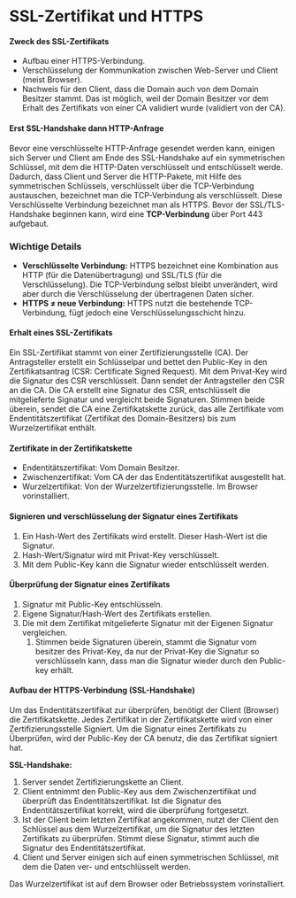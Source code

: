 # SSL-Zertifikat und HTTPS

#### Zweck des SSL-Zertifikats
- Aufbau einer HTTPS-Verbindung.
- Verschlüsselung der Kommunikation zwischen Web-Server und Client (meist Browser).
- Nachweis für den Client, dass die Domain auch von dem Domain Besitzer stammt. Das ist möglich, weil der Domain Besitzer vor dem Erhalt des Zertifikats von einer CA validiert wurde (validiert von der CA).

#### Erst SSL-Handshake dann HTTP-Anfrage
Bevor eine verschlüsselte HTTP-Anfrage gesendet werden kann, einigen sich Server und Client am Ende des SSL-Handshake auf ein symmetrischen Schlüssel, mit dem die HTTP-Daten verschlüsselt und entschlüsselt werde.
Dadurch, dass Client und Server die HTTP-Pakete, mit Hilfe des symmetrischen Schlüssels, verschlüsselt über die TCP-Verbindung austauschen, bezeichnet man die TCP-Verbindung als verschlüsselt. Diese Verschlüsselte Verbindung bezeichnet man als HTTPS.
Bevor der SSL/TLS-Handshake beginnen kann, wird eine **TCP-Verbindung** über Port 443 aufgebaut.
### **Wichtige Details**

- **Verschlüsselte Verbindung:** HTTPS bezeichnet eine Kombination aus HTTP (für die Datenübertragung) und SSL/TLS (für die Verschlüsselung). Die TCP-Verbindung selbst bleibt unverändert, wird aber durch die Verschlüsselung der übertragenen Daten sicher.
- **HTTPS ≠ neue Verbindung:** HTTPS nutzt die bestehende TCP-Verbindung, fügt jedoch eine Verschlüsselungsschicht hinzu.

#### Erhalt eines SSL-Zertifikats
Ein SSL-Zertifikat stammt von einer Zertifizierungsstelle (CA). 
Der Antragsteller erstellt ein Schlüsselpar und bettet den Public-Key in den Zertifikatsantrag (CSR: Certificate Signed Request). Mit dem Privat-Key wird die Signatur des CSR verschlüsselt. Dann sendet der Antragsteller den CSR an die CA.
Die CA erstellt eine Signatur des CSR, entschlüsselt die mitgelieferte Signatur und vergleicht beide Signaturen. Stimmen beide überein, sendet die CA eine Zertifikatskette zurück, das alle Zertifikate vom Endentitätszertifikat (Zertifikat des Domain-Besitzers) bis zum Wurzelzertifikat enthält. 

#### Zertifikate in der Zertifikatskette
- Endentitätszertifikat: Vom Domain Besitzer.
- Zwischenzertifikat: Vom CA der das Endentitätszertifikat ausgestellt hat.
- Wurzelzertifikat: Von der Wurzelzertifizierungsstelle. Im Browser vorinstalliert.

#### Signieren und verschlüsselung der Signatur eines Zertifikats
1. Ein Hash-Wert des Zertifikats wird erstellt. Dieser Hash-Wert ist die Signatur.
2. Hash-Wert/Signatur wird mit Privat-Key verschlüsselt.
3. Mit dem Public-Key kann die Signatur wieder entschlüsselt werden.

#### Überprüfung der Signatur eines Zertifikats
1. Signatur mit Public-Key entschlüsseln.
2. Eigene Signatur/Hash-Wert des Zertifikats erstellen.
3. Die mit dem Zertifikat mitgelieferte Signatur mit der Eigenen Signatur vergleichen.
	1. Stimmen beide Signaturen überein, stammt die Signatur vom besitzer des Privat-Key, da nur der Privat-Key die Signatur so verschlüsseln kann, dass man die Signatur wieder durch den Public-key erhält.

#### Aufbau der HTTPS-Verbindung (SSL-Handshake)
Um das Endentitätszertifikat zur überprüfen, benötigt der Client (Browser) die Zertifikatskette.
Jedes Zertifikat in der Zertifikatskette wird von einer Zertifizierungsstelle Signiert. 
Um die Signatur eines Zertifikats zu Überprüfen, wird der Public-Key der CA benutz, die das Zertifikat signiert hat.

**SSL-Handshake:** 
1. Server sendet Zertifizierungskette an Client.
2. Client entnimmt den Public-Key aus dem Zwischenzertifikat und überprüft das Endentitätszertifikat. Ist die Signatur des Endentitätszertifikat korrekt, wird die überprüfung fortgesetzt.
3. Ist der Client beim letzten Zertifikat angekommen, nutzt der Client den Schlüssel aus dem Wurzelzertifikat, um die Signatur des letzten Zertifikats zu überprüfen. Stimmt diese Signatur, stimmt auch die Signatur des Endentitätszertifikat.
4. Client und Server einigen sich auf einen symmetrischen Schlüssel, mit dem die Daten ver- und entschlüsselt werden.

Das Wurzelzertifikat ist auf dem Browser oder Betriebssystem vorinstalliert.